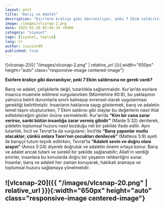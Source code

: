 ```yaml
---
layout: post
title: "Barış ve Adalet"
description: "Esirlere kraliçe gibi davranılıyor, peki 7 Ekim saldırısına ne gerek vardı?"
image: /images/vlcsnap-2.png
date: 2025-01-28 05:04:34 +0300
category: "siyaset"
tags: [siyaset, toplum]
lang: tr
author: isunion99
published: true
---
```




![vlcsnap-2]({{ "/images/vlcsnap-2.png" | relative_url }}){:width="650px" height="auto" class="responsive-image centered-image"}

 **Esirlere kraliçe gibi davranılıyor, peki 7 Ekim saldırısına ne gerek vardı?**

Barış ve adalet, çelişkilerle değil, tutarlılıkla sağlanmalıdır. Kur’an’da esirlere insanca muamele edilmesi vurgulanırken (Mümtehine 60:8), bu yaklaşımın yalnızca belirli durumlarla sınırlı kalmayıp evrensel olarak uygulanması gerektiği belirtilmiştir. İnsanların haklarına saygı göstermek, barış ve adaletin temel taşını oluştururken, 7 Ekim saldırısı gibi olaylar bu değerlerin nasıl ihlal edilebileceğini gözler önüne sermektedir. Kur’an’da **“Kim bir cana zarar verirse, sanki bütün insanlığa zarar vermiş gibidir”** (Maide 5:32) denilerek, şiddetin toplumsal huzuru nasıl bozduğu net bir şekilde ifade edilir. Aynı tutarlılık, İncil ve Tevrat’ta da vurgulanır; İncil’de **“Barış yapanlar mutlu olacaklar; çünkü onlara Tanrı’nın çocukları denilecek”** (Matteos 5:9) ayeti ile barışçıl tutum teşvik edilirken, Tevrat’ta **“Adaleti sevin ve doğru olanı arayın”** (Amos 5:24) diyerek doğruluk ve adaletin önemi ortaya konur. Barış ve adalet ancak tutarlı ve sürekli bir şekilde sağlanabilir; Allah’ın verdiği emirler, insanlara bu konularda doğru bir yaşamın rehberliğini sunar. İnsanlar, barış ve adaleti her zaman koruyarak, hakikati aramaya ve toplumsal huzuru sağlamaya yönelmelidir.
 
![vlcsnap-20]({{ "/images/vlcsnap-20.png" | relative_url }}){:width="650px" height="auto" class="responsive-image centered-image"}
---

 
